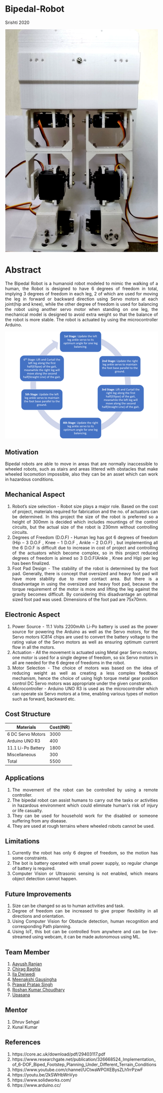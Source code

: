 # Bipedal-Robot
Srishti 2020

![](https://github.com/Aayush-765/Bipedal-Robot/blob/master/Images/Front%20View.png)

# Abstract
<div align="justify">The Bipedal Robot is a humanoid robot modeled to mimic the walking of a human, the Robot is designed to have 6 degrees of freedom in total, implying 3 degrees of freedom in each leg, 2 of which are used for moving the leg in forward or backward direction using Servo motors at each joint(hip and knee), while the other degree of freedom is used for balancing the robot using another servo motor when standing on one leg, the mechanical model is designed to avoid extra weight so that the balance of the robot is more stable. The robot is actuated by using the microcontroller Arduino.</div>

![](https://github.com/Aayush-765/Bipedal-Robot/blob/master/Images/Work-Flow.png)

## Motivation
<div align="justify">Bipedal robots are able to move in areas that are normally inaccessible to wheeled robots, such as stairs and areas littered with obstacles that make wheeled locomotion impossible, also they can be an asset which can work in hazardous conditions.</div>

## Mechanical Aspect

1. <div align="justify">Robot’s size selection - 
   Robot size plays a major role. Based on the cost of project, materials required for fabrication and the no. of actuators can be determined. In this project the size of the robot is preferred so a height of 300mm is decided which includes mountings of the control circuits, but the actual size of the robot is 230mm without controlling circuits.</div>

2. <div align="justify">Degrees of Freedom (D.O.F) - 
   Human leg has got 6 degrees of freedom (Hip – 3 D.O.F , Knee – 1 D.O.F , Ankle – 2 D.O.F) , but implementing all the 6 D.O.F is difficult due to increase in cost of project and controlling of the actuators which become complex, so in this project reduced degrees of freedom is aimed so 3 D.O.F(Ankle , Knee and Hip) per leg has been finalized.</div> 
   																								
3. <div align="justify">Foot Pad Design - 
   The stability of the robot is determined by the foot pad. Generally, there is concept that oversized and heavy foot pad will have more stability due to more contact area. But there is a disadvantage in using the oversized and heavy foot pad, because the torque requirement of the motor is more and lifting the leg against the gravity becomes difficult. By considering this disadvantage an optimal sized foot pad was used. Dimensions of the foot pad are 75x70mm.</div>
   																																		
## Electronic Aspect

1. <div align="justify">Power Source - 
   11.1 Volts 2200mAh Li-Po battery is used as the power source for powering the Arduino as well as the Servo motors, for the Servo motors IC814 chips are used to convert the battery voltage to the rating value of the Servo motors as well as ensuring optimum current flow in all the motors.</div>
   																			
2. <div align="justify">Actuation - 
   All the movement is actuated using Metal gear Servo motors, one motor is used for a single degree of freedom, so six Servo motors in all are needed for the 6 degree of freedoms in the robot.</div>
   																																	
3. <div align="justify">Motor Selection - 
   The choice of motors was based on the idea of reducing weight as well as creating a less complex feedback mechanism, hence the choice of using high torque metal gear position control DC Servo motors was appropriate under the given constraints.</div>
   																																	
4. <div align="justify">Microcontroller - 
   Arduino UNO R3 is used as the microcontroller which can operate six Servo motors at a time, enabling various types of motion such as forward, backward etc.</div>

## Cost Structure 

| Materials  | Cost(INR) |
| ------------- | ------------- |
| 6 DC Servo Motors | 3000 |
| Arduino UNO R3  |400 |
|  11.1 Li-Po Battery  | 1800 |
| Miscellaneous | 300 |
| Total | 5500 |

## Applications
1. <div align="justify">The movement of the robot can be controlled by using a remote controller.</div>
2. <div align="justify">The bipedal robot can assist humans to carry out the tasks or activities in hazardous environment which could eliminate human's risk of injury or life casualty.</div>
3. <div align="justify">They can be used for household work for the disabled or someone  suffering from any disease.</div>
4. <div align="justify">They are used at rough terrains where wheeled robots cannot be used.</div>

## Limitations
1. <div align="justify">Currently the robot has only 6 degree of freedom, so the motion has some constraints.</div>
2. <div align="justify">The bot is battery operated with small power supply, so regular change of battery is required.</div>
3. <div align="justify">Computer Vision or Ultrasonic sensing is not enabled, which means object detection cannot happen.</div>

## Future Improvements
1. <div align="justify">Size can be changed so as to human activities and task.</div>
2. <div align="justify">Degree of freedom can be increased to give proper flexibility in all directions and orientation.</div>
3. <div align="justify">Using Computer Vision for Obstacle detection, human recognition and corresponding Path planning.</div>
4. <div align="justify">Using IoT, this bot can be controlled from anywhere and can be live-streamed using webcam, it can be made autonomous using ML.</div>

## Team Member
1. [Aayush Ranjan]( https://github.com/Aayush-765 )
2. [Chirag Baghla]( https://github.com/chiragbaghla )
3. [Ila Dwiwedi]( https://github.com/ildwi)
4. [Meenakshi Gausingha]( https://github.com/Meenakshi1791)
5. [Prawal Pratap Singh]( https://github.com/ppsr7355 )
6. [Roshan Kumar Choudhary]( https://github.com/roshan-121)
7. [Upasana]( https://github.com/Upasana202)

## Mentor
1. <div align="justify">Dhruv Sehgal</div>
2. <div align="justify">Kunal Kumar</div>

## References
1. <div align="justify">https://core.ac.uk/download/pdf/29403117.pdf</div>
2. <div align="justify">https://www.researchgate.net/publication/326668524_Implementation_of_6-DOF_Biped_Footstep_Planning_Under_Different_Terrain_Conditions</div>
3. <div align="justify">https://www.youtube.com/channel/UCtwaWPOXEBysZLh1rrPzwF</div>
4. <div align="justify">https://youtu.be/2kSWHbWnVyo</div>
5. <div align="justify">https://www.solidworks.com/</div>
6. <div align="justify">https://www.arduino.cc/</div>
